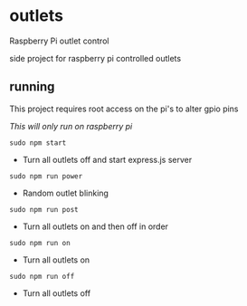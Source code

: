 # outlets
Raspberry Pi outlet control

side project for raspberry pi controlled outlets

## running
This project requires root access on the pi's to alter gpio pins

*This will only run on raspberry pi*

`sudo npm start`
- Turn all outlets off and start express.js server

`sudo npm run power`
- Random outlet blinking

`sudo npm run post`
- Turn all outlets on and then off in order

`sudo npm run on`
- Turn all outlets on

`sudo npm run off`
- Turn all outlets off